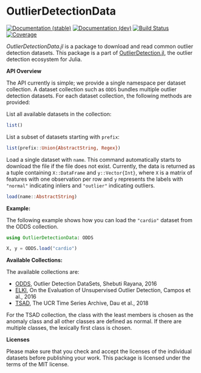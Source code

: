 # OutlierDetectionData

[![Documentation (stable)](https://img.shields.io/badge/docs-stable-blue.svg)](https://OutlierDetectionJL.github.io/OutlierDetection.jl/stable)
[![Documentation (dev)](https://img.shields.io/badge/docs-dev-blue.svg)](https://OutlierDetectionJL.github.io/OutlierDetection.jl/dev)
[![Build Status](https://github.com/OutlierDetectionJL/OutlierDetectionData.jl/workflows/CI/badge.svg)](https://github.com/OutlierDetectionJL/OutlierDetectionData.jl/actions)
[![Coverage](https://codecov.io/gh/OutlierDetectionJL/OutlierDetectionData.jl/branch/master/graph/badge.svg)](https://codecov.io/gh/OutlierDetectionJL/OutlierDetectionData.jl)

*OutlierDetectionData.jl* is a package to download and read common outlier detection datasets. This package is a part of [OutlierDetection.jl](https://github.com/OutlierDetectionJL/OutlierDetection.jl/), the outlier detection ecosystem for Julia.

**API Overview**

The API currently is simple; we provide a single namespace per dataset collection. A dataset collection such as `ODDS` bundles multiple outlier detection datasets. For each dataset collection, the following methods are provided:

List all available datasets in the collection:

```julia
list()
```

List a subset of datasets starting with `prefix`:

```julia
list(prefix::Union{AbstractString, Regex})
```

Load a single dataset with `name`. This command automatically starts to download the file if the file does not exist. Currently, the data is returned as a tuple containing `X::DataFrame` and `y::Vector{Int}`, where `X` is a matrix of features with one observation per row and `y` represents the labels with `"normal"` indicating inliers and `"outlier"` indicating outliers.

```julia
load(name::AbstractString)
```

**Example:**

The following example shows how you can load the `"cardio"` dataset from the ODDS collection.

```julia
using OutlierDetectionData: ODDS

X, y = ODDS.load("cardio")
```

**Available Collections:**

The available collections are:

- [ODDS](http://odds.cs.stonybrook.edu/), Outlier Detection DataSets, Shebuti Rayana, 2016
- [ELKI](https://www.dbs.ifi.lmu.de/research/outlier-evaluation/DAMI/), On the Evaluation of Unsupervised Outlier Detection, Campos et al., 2016
- [TSAD](https://timeseriesclassification.com/), The UCR Time Series Archive, Dau et al., 2018

For the TSAD collection, the class with the least members is chosen as the anomaly class and all other classes are defined as normal. If there are multiple classes, the lexically first class is chosen.

**Licenses**

Please make sure that you check and accept the licenses of the individual datasets before publishing your work. This package is licensed under the terms of the MIT license.
